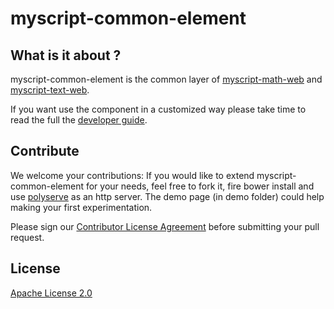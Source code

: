 myscript-common-element
=======================

## What is it about ?
myscript-common-element is the common layer of [myscript-math-web](http://github.com/myscript-math-web) and [myscript-text-web](http://github.com/myscript-math-web).

If you want use the component in a customized way please take time to read the full the [developer guide](http://dev.myscript.com).

## Contribute
We welcome your contributions: If you would like to extend myscript-common-element for your needs, feel free to fork it, fire bower install and use [polyserve](https://github.com/PolymerLabs/polyserve) as an http server. The demo page (in demo folder) could help making your first experimentation.

Please sign our [Contributor License Agreement](CONTRIBUTING.md) before submitting your pull request.


## License
[Apache License 2.0](http://www.apache.org/licenses/LICENSE-2.0)
